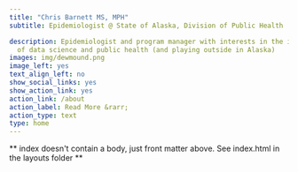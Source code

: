 ```yaml
---
title: "Chris Barnett MS, MPH"
subtitle: Epidemiologist @ State of Alaska, Division of Public Health

description: Epidemiologist and program manager with interests in the intersection
  of data science and public health (and playing outside in Alaska)
images: img/dewmound.png
image_left: yes
text_align_left: no
show_social_links: yes
show_action_link: yes
action_link: /about
action_label: Read More &rarr;
action_type: text
type: home
---
```


** index doesn't contain a body, just front matter above.
See index.html in the layouts folder **
